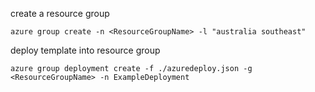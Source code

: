 create a resource group

`azure group create -n <ResourceGroupName> -l "australia southeast"`

deploy template into resource group

`azure group deployment create -f ./azuredeploy.json -g <ResourceGroupName> -n ExampleDeployment`
